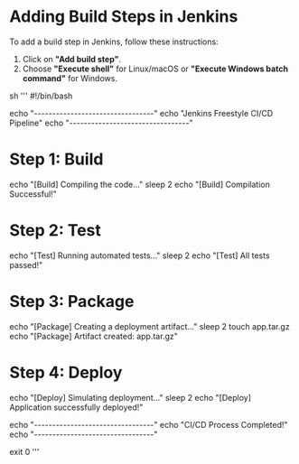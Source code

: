 # Adding Build Steps in Jenkins

To add a build step in Jenkins, follow these instructions:

1. Click on **"Add build step"**.
2. Choose **"Execute shell"** for Linux/macOS or **"Execute Windows batch command"** for Windows.
 
sh '''
#!/bin/bash

echo "---------------------------------"
echo "Jenkins Freestyle CI/CD Pipeline"
echo "---------------------------------"

# Step 1: Build
echo "[Build] Compiling the code..."
sleep 2
echo "[Build] Compilation Successful!"

# Step 2: Test
echo "[Test] Running automated tests..."
sleep 2
echo "[Test] All tests passed!"

# Step 3: Package
echo "[Package] Creating a deployment artifact..."
sleep 2
touch app.tar.gz
echo "[Package] Artifact created: app.tar.gz"

# Step 4: Deploy
echo "[Deploy] Simulating deployment..."
sleep 2
echo "[Deploy] Application successfully deployed!"

echo "---------------------------------"
echo "CI/CD Process Completed!"
echo "---------------------------------"

exit 0
'''